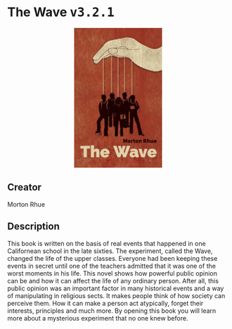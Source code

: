 
# The Wave <kbd>v3.2.1</kbd>

<center>
  <img src="./cover-1024.jpg"/>
</center>

## Creator
Morton Rhue

## Description
This book is written on the basis of real events that happened in one Californean school in the late sixties. The experiment, called the Wave, changed the life of the upper classes. Everyone had been keeping these events in secret until one of the teachers admitted that it was one of the worst moments in his life. This novel shows how powerful public opinion can be and how it can affect the life of any ordinary person. After all, this public opinion was an important factor in many historical events and a way of manipulating in religious sects. It makes people think of how society can perceive them. How it can make a person act atypically, forget their interests, principles and much more. By opening this book you will learn more about a mysterious experiment that no one knew before.
